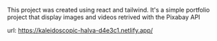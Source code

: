 This project was created using react and tailwind. It's a simple portfolio project that display images and videos retrived with the Pixabay API

url: https://kaleidoscopic-halva-d4e3c1.netlify.app/
